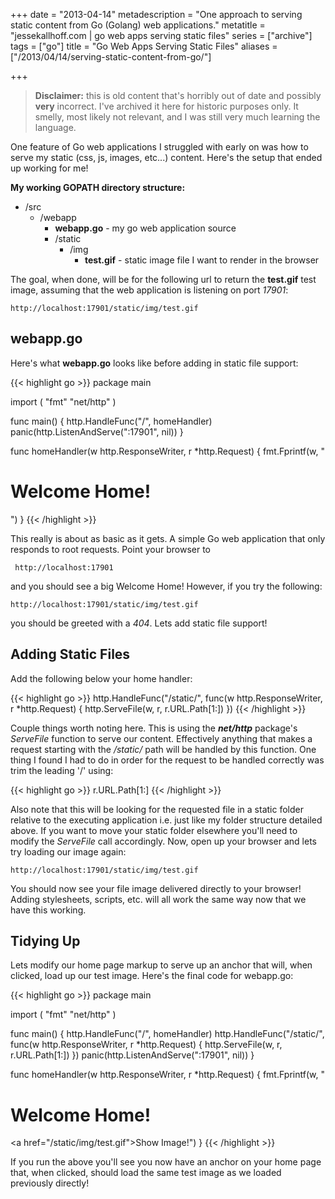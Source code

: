 +++
date = "2013-04-14"
metadescription = "One approach to serving static content from Go (Golang) web applications."
metatitle = "jessekallhoff.com | go web apps serving static files"
series = ["archive"]
tags = ["go"]
title = "Go Web Apps Serving Static Files"
aliases = ["/2013/04/14/serving-static-content-from-go/"]

+++

> **Disclaimer:** this is old content that's horribly out of date and possibly **very** incorrect. I've archived it here for historic purposes only. It smelly, most likely not relevant, and I was still very much learning the language.

One feature of Go web applications I struggled with early on was how to serve my static (css, js, images, etc...) content. Here's the setup that ended up working for me!<!--more-->

**My working GOPATH directory structure:**

*   /src 
    *   /webapp 
        *   **webapp.go** - my go web application source
        *   /static 
            *   /img 
                *   **test.gif** - static image file I want to render in the browser

The goal, when done, will be for the following url to return the **test.gif** test image, assuming that the web application is listening on port *17901*:

    http://localhost:17901/static/img/test.gif
    

## webapp.go

Here's what **webapp.go** looks like before adding in static file support:

{{< highlight go >}}
package main

import (
    "fmt"
    "net/http"
)

func main() {
    http.HandleFunc("/", homeHandler)
    panic(http.ListenAndServe(":17901", nil))
}

func homeHandler(w http.ResponseWriter, r *http.Request) {
    fmt.Fprintf(w, "<html><head></head><body><h1>Welcome Home!</h1></body></html>")
}
{{< /highlight >}}
    

This really is about as basic as it gets. A simple Go web application that only responds to root requests. Point your browser to

     http://localhost:17901 
    

and you should see a big Welcome Home! However, if you try the following:

    http://localhost:17901/static/img/test.gif
    

you should be greeted with a *404*. Lets add static file support!

## Adding Static Files

Add the following below your home handler:

{{< highlight go >}}
http.HandleFunc("/static/", func(w http.ResponseWriter, r *http.Request) {
    http.ServeFile(w, r, r.URL.Path[1:])
})
{{< /highlight >}}

Couple things worth noting here. This is using the ***net/http*** package's *ServeFile* function to serve our content. Effectively anything that makes a request starting with the */static/* path will be handled by this function. One thing I found I had to do in order for the request to be handled correctly was trim the leading '/' using:

{{< highlight go >}}
r.URL.Path[1:]
{{< /highlight >}}

Also note that this will be looking for the requested file in a static folder relative to the executing application i.e. just like my folder structure detailed above. If you want to move your static folder elsewhere you'll need to modify the *ServeFile* call accordingly. Now, open up your browser and lets try loading our image again:

    http://localhost:17901/static/img/test.gif
    

You should now see your file image delivered directly to your browser! Adding stylesheets, scripts, etc. will all work the same way now that we have this working.

## Tidying Up

Lets modify our home page markup to serve up an anchor that will, when clicked, load up our test image. Here's the final code for webapp.go:

{{< highlight go >}}
package main

import (
    "fmt"
    "net/http"
)

func main() {
    http.HandleFunc("/", homeHandler)
    http.HandleFunc("/static/", func(w http.ResponseWriter, r *http.Request) {
        http.ServeFile(w, r, r.URL.Path[1:])
    })
    panic(http.ListenAndServe(":17901", nil))
}

func homeHandler(w http.ResponseWriter, r *http.Request) {
    fmt.Fprintf(w, "<html><head></head><body><h1>Welcome Home!</h1><a href=\"/static/img/test.gif\">Show Image!</a></body></html>")
}
{{< /highlight >}}

If you run the above you'll see you now have an anchor on your home page that, when clicked, should load the same test image as we loaded previously directly!